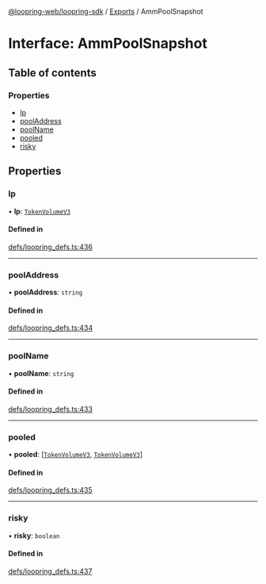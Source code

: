 [@loopring-web/loopring-sdk](../README.md) / [Exports](../modules.md) / AmmPoolSnapshot

# Interface: AmmPoolSnapshot

## Table of contents

### Properties

- [lp](AmmPoolSnapshot.md#lp)
- [poolAddress](AmmPoolSnapshot.md#pooladdress)
- [poolName](AmmPoolSnapshot.md#poolname)
- [pooled](AmmPoolSnapshot.md#pooled)
- [risky](AmmPoolSnapshot.md#risky)

## Properties

### lp

• **lp**: [`TokenVolumeV3`](TokenVolumeV3.md)

#### Defined in

[defs/loopring_defs.ts:436](https://github.com/Loopring/loopring_sdk/blob/532648f/src/defs/loopring_defs.ts#L436)

___

### poolAddress

• **poolAddress**: `string`

#### Defined in

[defs/loopring_defs.ts:434](https://github.com/Loopring/loopring_sdk/blob/532648f/src/defs/loopring_defs.ts#L434)

___

### poolName

• **poolName**: `string`

#### Defined in

[defs/loopring_defs.ts:433](https://github.com/Loopring/loopring_sdk/blob/532648f/src/defs/loopring_defs.ts#L433)

___

### pooled

• **pooled**: [[`TokenVolumeV3`](TokenVolumeV3.md), [`TokenVolumeV3`](TokenVolumeV3.md)]

#### Defined in

[defs/loopring_defs.ts:435](https://github.com/Loopring/loopring_sdk/blob/532648f/src/defs/loopring_defs.ts#L435)

___

### risky

• **risky**: `boolean`

#### Defined in

[defs/loopring_defs.ts:437](https://github.com/Loopring/loopring_sdk/blob/532648f/src/defs/loopring_defs.ts#L437)
